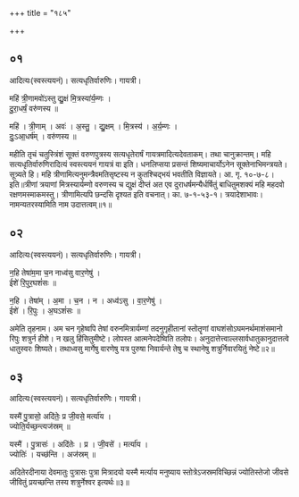 +++
title = "१८५"

+++


## ०१
आदित्यः(स्वस्त्ययनं)। सत्यधृतिर्वारुणिः। गायत्री।

महि॑ त्री॒णामवो॑ऽस्तु द्यु॒क्षं मि॒त्रस्या॑र्य॒म्णः ।  
दु॒रा॒धर्षं॒ वरु॑णस्य ॥

महि॑ । त्री॒णाम् । अवः॑ । अ॒स्तु॒ । द्यु॒क्षम् । मि॒त्रस्य॑ । अ॒र्य॒म्णः ।  
दुः॒ऽआ॒धर्ष॑म् । वरु॑णस्य ॥

महीति तृचं चतुस्त्रिंशं सूक्तं वरुणपुत्रस्य सत्यधृतेरार्षं गायत्रमादित्यदेवताकम्। तथा चानुक्रान्तम्। महि सत्यधृतिर्वारुणिरादित्यं स्वस्त्ययनं गायत्रं वा इति। धनलिप्सया प्रसन्तं शिष्यमाचार्योऽनेन सूक्तेनाभिमन्त्रयते। सूत्र्यते हि। महि त्रीणामित्यनुमन्त्रैवमतिसृष्टस्य न कुतश्चिद्भयं भवतीति विज्ञायते। आ. गृ. १०-७-८। इति॥त्रीणां त्रयाणां मित्रस्यार्यम्णो वरुणस्य च द्युक्षं दीप्तं अत एव दुराधर्षमन्यैर्धर्षितुं बाधितुमशक्यं महि महदवो रक्षणमस्माकमस्तु। त्रीणामित्यपि छन्दसि दृश्यत इति वचनात्। का. ७-१-५३-१। त्रयादेशाभावः। नामन्यतरस्यामिति नाम उदात्तत्वम्॥१॥

## ०२
आदित्यः(स्वस्त्ययनं)। सत्यधृतिर्वारुणिः। गायत्री।

न॒हि तेषा॑म॒मा च॒न नाध्व॑सु वार॒णेषु॑ ।  
ईशे॑ रि॒पुर॒घशं॑सः ॥

न॒हि । तेषा॑म् । अ॒मा । च॒न । न । अध्व॑ऽसु । वा॒र॒णेषु॑ ।  
ईशे॑ । रि॒पुः । अ॒घऽशं॑सः ॥

अमेति तृहनाम। अम चन गृहेष्वपि तेषां वरुनमित्रार्यम्णां तदनुगृहीतानां स्तोतॄणां वाघशंसोऽघमनर्थमाशंसमानो रिपुः शत्रुर्न हीशे। न खलु हिंसितुमीष्टे। लोपस्त आत्मनेपदेष्विति तलोपः। अनुदात्तेत्त्वाल्लसार्वधातुकानुदात्तत्वे धातुस्वरः शिष्यते। तथाध्वसु मार्गेषु वारणेषु यत्र पुरुषा निवार्यन्ते तेषु च स्थानेषु शत्रुर्निवारयितुं नेष्टे॥२॥

## ०३
आदित्यः(स्वस्त्ययनं)। सत्यधृतिर्वारुणिः। गायत्री।

यस्मै॑ पु॒त्रासो॒ अदि॑तेः॒ प्र जी॒वसे॒ मर्त्या॑य ।  
ज्योति॒र्यच्छ॒न्त्यज॑स्रम् ॥

यस्मै॑ । पु॒त्रासः॑ । अदि॑तेः । प्र । जी॒वसे॑ । मर्त्या॑य ।  
ज्योतिः॑ । यच्छ॑न्ति । अज॑स्रम् ॥

अदितेरदीनाया देवमातुः पुत्रासः पुत्रा मित्रादयो यस्मै मर्त्याय मनुष्याय स्तोत्रेऽजस्रमविच्छिन्नं ज्योतिस्तेजो जीवसे जीवितुं प्रयच्छन्ति तस्य शत्रुर्नेश्वर इत्यर्थः॥३॥